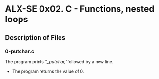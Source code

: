 # ALX-SE 0x02. C - Functions, nested loops

## Description of Files
<h3>0-putchar.c</h3>
The program prints <em>"_putchar,"</em>followed by a new line.
<ul><li>The program returns the value of 0.</li></ul>
